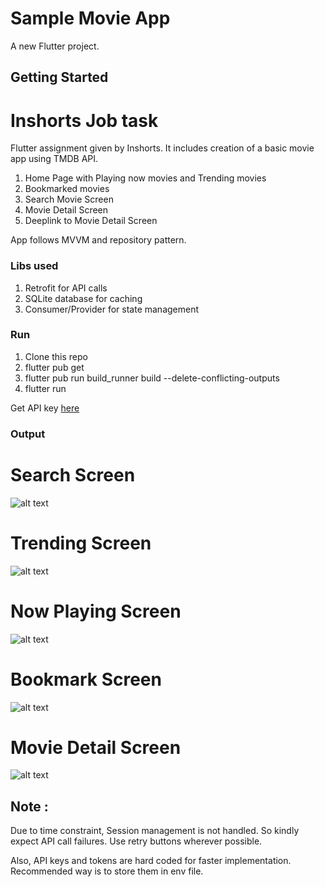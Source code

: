 # Sample Movie App

A new Flutter project.

## Getting Started
# Inshorts Job task
Flutter assignment given by Inshorts.
It includes creation of a basic movie app using TMDB API.

1. Home Page with Playing now movies and Trending movies
2. Bookmarked movies
3. Search Movie Screen
4. Movie Detail Screen
5. Deeplink to Movie Detail Screen

App follows MVVM and repository pattern.

### Libs used
1. Retrofit for API calls
2. SQLite database for caching
3. Consumer/Provider for state management

### Run
1. Clone this repo 
2. flutter pub get
3. flutter pub run build_runner build --delete-conflicting-outputs
4. flutter run


Get API key [here](https://www.themoviedb.org/settings/api)
### Output
# Search Screen
![alt text](./images/1.png "Screenshot")
# Trending Screen
![alt text](./images/2.png "Screenshot")
# Now Playing Screen
![alt text](./images/3.png "Screenshot")
# Bookmark Screen
![alt text](./images/4.png "Screenshot")
# Movie Detail Screen
![alt text](./images/5.png "Screenshot")

## Note :
 Due to time constraint, Session management is not handled. So kindly expect API call failures. Use retry buttons wherever possible.

 Also, API keys and tokens are hard coded for faster implementation. Recommended way is to store them in env file.

